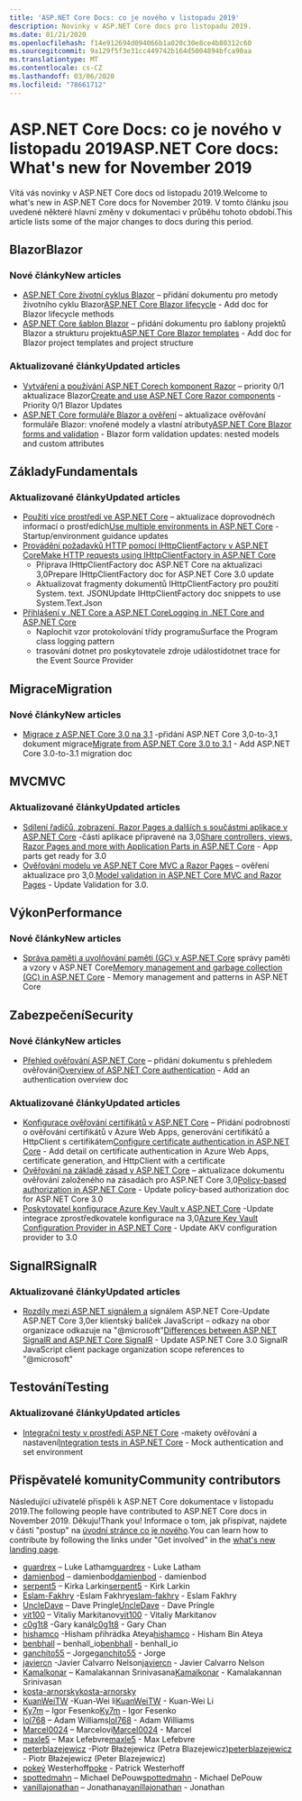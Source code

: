 ```yaml
---
title: 'ASP.NET Core Docs: co je nového v listopadu 2019'
description: Novinky v ASP.NET Core docs pro listopadu 2019.
ms.date: 01/21/2020
ms.openlocfilehash: f14e912694d094066b1a020c30e8ce4b80312c60
ms.sourcegitcommit: 9a129f5f3e31cc449742b164d5004894bfca90aa
ms.translationtype: MT
ms.contentlocale: cs-CZ
ms.lasthandoff: 03/06/2020
ms.locfileid: "78661712"
---
```

# <a name="aspnet-core-docs-whats-new-for-november-2019"></a><span data-ttu-id="03ffb-103">ASP.NET Core Docs: co je nového v listopadu 2019</span><span class="sxs-lookup"><span data-stu-id="03ffb-103">ASP.NET Core docs: What's new for November 2019</span></span>

<span data-ttu-id="03ffb-104">Vítá vás novinky v ASP.NET Core docs od listopadu 2019.</span><span class="sxs-lookup"><span data-stu-id="03ffb-104">Welcome to what's new in ASP.NET Core docs for November 2019.</span></span> <span data-ttu-id="03ffb-105">V tomto článku jsou uvedené některé hlavní změny v dokumentaci v průběhu tohoto období.</span><span class="sxs-lookup"><span data-stu-id="03ffb-105">This article lists some of the major changes to docs during this period.</span></span>

## <a name="blazor"></a><span data-ttu-id="03ffb-106">Blazor</span><span class="sxs-lookup"><span data-stu-id="03ffb-106">Blazor</span></span>

### <a name="new-articles"></a><span data-ttu-id="03ffb-107">Nové články</span><span class="sxs-lookup"><span data-stu-id="03ffb-107">New articles</span></span>

- <span data-ttu-id="03ffb-108">[ASP.NET Core životní cyklus Blazor](../blazor/lifecycle.md) – přidání dokumentu pro metody životního cyklu Blazor</span><span class="sxs-lookup"><span data-stu-id="03ffb-108">[ASP.NET Core Blazor lifecycle](../blazor/lifecycle.md) - Add doc for Blazor lifecycle methods</span></span>
- <span data-ttu-id="03ffb-109">[ASP.NET Core šablon Blazor](../blazor/templates.md) – přidání dokumentu pro šablony projektů Blazor a strukturu projektu</span><span class="sxs-lookup"><span data-stu-id="03ffb-109">[ASP.NET Core Blazor templates](../blazor/templates.md) - Add doc for Blazor project templates and project structure</span></span>

### <a name="updated-articles"></a><span data-ttu-id="03ffb-110">Aktualizované články</span><span class="sxs-lookup"><span data-stu-id="03ffb-110">Updated articles</span></span>

- <span data-ttu-id="03ffb-111">[Vytváření a používání ASP.NET Corech komponent Razor](../blazor/components.md) – priority 0/1 aktualizace Blazor</span><span class="sxs-lookup"><span data-stu-id="03ffb-111">[Create and use ASP.NET Core Razor components](../blazor/components.md) - Priority 0/1 Blazor Updates</span></span>
- <span data-ttu-id="03ffb-112">[ASP.NET Core formuláře Blazor a ověření](../blazor/forms-validation.md) – aktualizace ověřování formuláře Blazor: vnořené modely a vlastní atributy</span><span class="sxs-lookup"><span data-stu-id="03ffb-112">[ASP.NET Core Blazor forms and validation](../blazor/forms-validation.md) - Blazor form validation updates: nested models and custom attributes</span></span>

## <a name="fundamentals"></a><span data-ttu-id="03ffb-113">Základy</span><span class="sxs-lookup"><span data-stu-id="03ffb-113">Fundamentals</span></span>

### <a name="updated-articles"></a><span data-ttu-id="03ffb-114">Aktualizované články</span><span class="sxs-lookup"><span data-stu-id="03ffb-114">Updated articles</span></span>

- <span data-ttu-id="03ffb-115">[Použití více prostředí ve ASP.NET Core](../fundamentals/environments.md) – aktualizace doprovodnéch informací o prostředích</span><span class="sxs-lookup"><span data-stu-id="03ffb-115">[Use multiple environments in ASP.NET Core](../fundamentals/environments.md) - Startup/environment guidance updates</span></span>
- [<span data-ttu-id="03ffb-116">Provádění požadavků HTTP pomocí IHttpClientFactory v ASP.NET Core</span><span class="sxs-lookup"><span data-stu-id="03ffb-116">Make HTTP requests using IHttpClientFactory in ASP.NET Core</span></span>](../fundamentals/http-requests.md)
  - <span data-ttu-id="03ffb-117">Příprava IHttpClientFactory doc ASP.NET Core na aktualizaci 3,0</span><span class="sxs-lookup"><span data-stu-id="03ffb-117">Prepare IHttpClientFactory doc for ASP.NET Core 3.0 update</span></span>
  - <span data-ttu-id="03ffb-118">Aktualizovat fragmenty dokumentů IHttpClientFactory pro použití System. text. JSON</span><span class="sxs-lookup"><span data-stu-id="03ffb-118">Update IHttpClientFactory doc snippets to use System.Text.Json</span></span>
- [<span data-ttu-id="03ffb-119">Přihlášení v .NET Core a ASP.NET Core</span><span class="sxs-lookup"><span data-stu-id="03ffb-119">Logging in .NET Core and ASP.NET Core</span></span>](../fundamentals/logging/index.md)
  - <span data-ttu-id="03ffb-120">Naplochit vzor protokolování třídy programu</span><span class="sxs-lookup"><span data-stu-id="03ffb-120">Surface the Program class logging pattern</span></span>
  - <span data-ttu-id="03ffb-121">trasování dotnet pro poskytovatele zdroje událostí</span><span class="sxs-lookup"><span data-stu-id="03ffb-121">dotnet trace for the Event Source Provider</span></span>

## <a name="migration"></a><span data-ttu-id="03ffb-122">Migrace</span><span class="sxs-lookup"><span data-stu-id="03ffb-122">Migration</span></span>

### <a name="new-articles"></a><span data-ttu-id="03ffb-123">Nové články</span><span class="sxs-lookup"><span data-stu-id="03ffb-123">New articles</span></span>

- <span data-ttu-id="03ffb-124">[Migrace z ASP.NET Core 3,0 na 3,1](../migration/30-to-31.md) -přidání ASP.NET Core 3,0-to-3,1 dokument migrace</span><span class="sxs-lookup"><span data-stu-id="03ffb-124">[Migrate from ASP.NET Core 3.0 to 3.1](../migration/30-to-31.md) - Add ASP.NET Core 3.0-to-3.1 migration doc</span></span>

## <a name="mvc"></a><span data-ttu-id="03ffb-125">MVC</span><span class="sxs-lookup"><span data-stu-id="03ffb-125">MVC</span></span>

### <a name="updated-articles"></a><span data-ttu-id="03ffb-126">Aktualizované články</span><span class="sxs-lookup"><span data-stu-id="03ffb-126">Updated articles</span></span>

- <span data-ttu-id="03ffb-127">[Sdílení řadičů, zobrazení, Razor Pages a dalších s součástmi aplikace v ASP.NET Core](../mvc/advanced/app-parts.md) -části aplikace připravené na 3,0</span><span class="sxs-lookup"><span data-stu-id="03ffb-127">[Share controllers, views, Razor Pages and more with Application Parts in ASP.NET Core](../mvc/advanced/app-parts.md) - App parts get ready for 3.0</span></span>
- <span data-ttu-id="03ffb-128">[Ověřování modelu ve ASP.NET Core MVC a Razor Pages](../mvc/models/validation.md) – ověření aktualizace pro 3,0.</span><span class="sxs-lookup"><span data-stu-id="03ffb-128">[Model validation in ASP.NET Core MVC and Razor Pages](../mvc/models/validation.md) - Update Validation for 3.0.</span></span>

## <a name="performance"></a><span data-ttu-id="03ffb-129">Výkon</span><span class="sxs-lookup"><span data-stu-id="03ffb-129">Performance</span></span>

### <a name="new-articles"></a><span data-ttu-id="03ffb-130">Nové články</span><span class="sxs-lookup"><span data-stu-id="03ffb-130">New articles</span></span>

- <span data-ttu-id="03ffb-131">[Správa paměti a uvolňování paměti (GC) v ASP.NET Core](../performance/memory.md) správy paměti a vzory v ASP.NET Core</span><span class="sxs-lookup"><span data-stu-id="03ffb-131">[Memory management and garbage collection (GC) in ASP.NET Core](../performance/memory.md) - Memory management and patterns in ASP.NET Core</span></span>

## <a name="security"></a><span data-ttu-id="03ffb-132">Zabezpečení</span><span class="sxs-lookup"><span data-stu-id="03ffb-132">Security</span></span>

### <a name="new-articles"></a><span data-ttu-id="03ffb-133">Nové články</span><span class="sxs-lookup"><span data-stu-id="03ffb-133">New articles</span></span>

- <span data-ttu-id="03ffb-134">[Přehled ověřování ASP.NET Core](../security/authentication/index.md) – přidání dokumentu s přehledem ověřování</span><span class="sxs-lookup"><span data-stu-id="03ffb-134">[Overview of ASP.NET Core authentication](../security/authentication/index.md) - Add an authentication overview doc</span></span>

### <a name="updated-articles"></a><span data-ttu-id="03ffb-135">Aktualizované články</span><span class="sxs-lookup"><span data-stu-id="03ffb-135">Updated articles</span></span>

- <span data-ttu-id="03ffb-136">[Konfigurace ověřování certifikátů v ASP.NET Core](../security/authentication/certauth.md) – Přidání podrobností o ověřování certifikátů v Azure Web Apps, generování certifikátů a HttpClient s certifikátem</span><span class="sxs-lookup"><span data-stu-id="03ffb-136">[Configure certificate authentication in ASP.NET Core](../security/authentication/certauth.md) - Add detail on certificate authentication in Azure Web Apps, certificate generation, and HttpClient with a certificate</span></span>
- <span data-ttu-id="03ffb-137">[Ověřování na základě zásad v ASP.NET Core](../security/authorization/policies.md) – aktualizace dokumentu ověřování založeného na zásadách pro ASP.NET Core 3,0</span><span class="sxs-lookup"><span data-stu-id="03ffb-137">[Policy-based authorization in ASP.NET Core](../security/authorization/policies.md) - Update policy-based authorization doc for ASP.NET Core 3.0</span></span>
- <span data-ttu-id="03ffb-138">[Poskytovatel konfigurace Azure Key Vault v ASP.NET Core](../security/key-vault-configuration.md) -Update integrace zprostředkovatele konfigurace na 3,0</span><span class="sxs-lookup"><span data-stu-id="03ffb-138">[Azure Key Vault Configuration Provider in ASP.NET Core](../security/key-vault-configuration.md) - Update AKV configuration provider to 3.0</span></span>

## <a name="signalr"></a><span data-ttu-id="03ffb-139">SignalR</span><span class="sxs-lookup"><span data-stu-id="03ffb-139">SignalR</span></span>

### <a name="updated-articles"></a><span data-ttu-id="03ffb-140">Aktualizované články</span><span class="sxs-lookup"><span data-stu-id="03ffb-140">Updated articles</span></span>

- <span data-ttu-id="03ffb-141">[Rozdíly mezi ASP.NET signálem a](../signalr/version-differences.md) signálem ASP.NET Core-Update ASP.NET Core 3,0er klientský balíček JavaScript – odkazy na obor organizace odkazuje na "@microsoft"</span><span class="sxs-lookup"><span data-stu-id="03ffb-141">[Differences between ASP.NET SignalR and ASP.NET Core SignalR](../signalr/version-differences.md) - Update ASP.NET Core 3.0 SignalR JavaScript client package organization scope references to "@microsoft"</span></span>

## <a name="testing"></a><span data-ttu-id="03ffb-142">Testování</span><span class="sxs-lookup"><span data-stu-id="03ffb-142">Testing</span></span>

### <a name="updated-articles"></a><span data-ttu-id="03ffb-143">Aktualizované články</span><span class="sxs-lookup"><span data-stu-id="03ffb-143">Updated articles</span></span>

- <span data-ttu-id="03ffb-144">[Integrační testy v prostředí ASP.NET Core](../test/integration-tests.md) -makety ověřování a nastavení</span><span class="sxs-lookup"><span data-stu-id="03ffb-144">[Integration tests in ASP.NET Core](../test/integration-tests.md) - Mock authentication and set environment</span></span>

## <a name="community-contributors"></a><span data-ttu-id="03ffb-145">Přispěvatelé komunity</span><span class="sxs-lookup"><span data-stu-id="03ffb-145">Community contributors</span></span>

<span data-ttu-id="03ffb-146">Následující uživatelé přispěli k ASP.NET Core dokumentace v listopadu 2019.</span><span class="sxs-lookup"><span data-stu-id="03ffb-146">The following people have contributed to ASP.NET Core docs in November 2019.</span></span> <span data-ttu-id="03ffb-147">Děkuju!</span><span class="sxs-lookup"><span data-stu-id="03ffb-147">Thank you!</span></span> <span data-ttu-id="03ffb-148">Informace o tom, jak přispívat, najdete v části "postup" na [úvodní stránce co je nového](index.yml).</span><span class="sxs-lookup"><span data-stu-id="03ffb-148">You can learn how to contribute by following the links under "Get involved" in the [what's new landing page](index.yml).</span></span>

- <span data-ttu-id="03ffb-149">[guardrex](https://github.com/guardrex) – Luke Latham</span><span class="sxs-lookup"><span data-stu-id="03ffb-149">[guardrex](https://github.com/guardrex) - Luke Latham</span></span>
- <span data-ttu-id="03ffb-150">[damienbod](https://github.com/damienbod) – damienbod</span><span class="sxs-lookup"><span data-stu-id="03ffb-150">[damienbod](https://github.com/damienbod) - damienbod</span></span>
- <span data-ttu-id="03ffb-151">[serpent5](https://github.com/serpent5) – Kirka Larkin</span><span class="sxs-lookup"><span data-stu-id="03ffb-151">[serpent5](https://github.com/serpent5) - Kirk Larkin</span></span>
- <span data-ttu-id="03ffb-152">[Eslam-Fakhry](https://github.com/eslam-fakhry) -Eslam Fakhry</span><span class="sxs-lookup"><span data-stu-id="03ffb-152">[eslam-fakhry](https://github.com/eslam-fakhry) - Eslam Fakhry</span></span>
- <span data-ttu-id="03ffb-153">[UncleDave](https://github.com/UncleDave) – Dave Pringle</span><span class="sxs-lookup"><span data-stu-id="03ffb-153">[UncleDave](https://github.com/UncleDave) - Dave Pringle</span></span>
- <span data-ttu-id="03ffb-154">[vit100](https://github.com/vit100) – Vitaliy Markitanov</span><span class="sxs-lookup"><span data-stu-id="03ffb-154">[vit100](https://github.com/vit100) - Vitaliy Markitanov</span></span>
- <span data-ttu-id="03ffb-155">[c0g1t8](https://github.com/c0g1t8) -Gary kanál</span><span class="sxs-lookup"><span data-stu-id="03ffb-155">[c0g1t8](https://github.com/c0g1t8) - Gary Chan</span></span>
- <span data-ttu-id="03ffb-156">[hishamco](https://github.com/hishamco) -Hisham přihrádka Ateya</span><span class="sxs-lookup"><span data-stu-id="03ffb-156">[hishamco](https://github.com/hishamco) - Hisham Bin Ateya</span></span>
- <span data-ttu-id="03ffb-157">[benbhall](https://github.com/benbhall) – benhall_io</span><span class="sxs-lookup"><span data-stu-id="03ffb-157">[benbhall](https://github.com/benbhall) - benhall_io</span></span>
- <span data-ttu-id="03ffb-158">[ganchito55](https://github.com/ganchito55) – Jorge</span><span class="sxs-lookup"><span data-stu-id="03ffb-158">[ganchito55](https://github.com/ganchito55) - Jorge</span></span>
- <span data-ttu-id="03ffb-159">[javiercn](https://github.com/javiercn) -Javier Calvarro Nelson</span><span class="sxs-lookup"><span data-stu-id="03ffb-159">[javiercn](https://github.com/javiercn) - Javier Calvarro Nelson</span></span>
- <span data-ttu-id="03ffb-160">[Kamalkonar](https://github.com/Kamalkonar) – Kamalakannan Srinivasana</span><span class="sxs-lookup"><span data-stu-id="03ffb-160">[Kamalkonar](https://github.com/Kamalkonar) - Kamalakannan Srinivasan</span></span>
- [<span data-ttu-id="03ffb-161">kosta-arnorsky</span><span class="sxs-lookup"><span data-stu-id="03ffb-161">kosta-arnorsky</span></span>](https://github.com/kosta-arnorsky) 
- <span data-ttu-id="03ffb-162">[KuanWeiTW](https://github.com/KuanWeiTW) -Kuan-Wei li</span><span class="sxs-lookup"><span data-stu-id="03ffb-162">[KuanWeiTW](https://github.com/KuanWeiTW) - Kuan-Wei Li</span></span>
- <span data-ttu-id="03ffb-163">[Ky7m](https://github.com/Ky7m) – Igor Fesenko</span><span class="sxs-lookup"><span data-stu-id="03ffb-163">[Ky7m](https://github.com/Ky7m) - Igor Fesenko</span></span>
- <span data-ttu-id="03ffb-164">[lol768](https://github.com/lol768) – Adam Williams</span><span class="sxs-lookup"><span data-stu-id="03ffb-164">[lol768](https://github.com/lol768) - Adam Williams</span></span>
- <span data-ttu-id="03ffb-165">[Marcel0024](https://github.com/Marcel0024) – Marcelovi</span><span class="sxs-lookup"><span data-stu-id="03ffb-165">[Marcel0024](https://github.com/Marcel0024) - Marcel</span></span>
- <span data-ttu-id="03ffb-166">[maxle5](https://github.com/maxle5) – Max Lefebvre</span><span class="sxs-lookup"><span data-stu-id="03ffb-166">[maxle5](https://github.com/maxle5) - Max Lefebvre</span></span>
- <span data-ttu-id="03ffb-167">[peterblazejewicz](https://github.com/peterblazejewicz) -Piotr Błażejewicz (Petra Blazejewicz)</span><span class="sxs-lookup"><span data-stu-id="03ffb-167">[peterblazejewicz](https://github.com/peterblazejewicz) - Piotr Błażejewicz (Peter Blazejewicz)</span></span>
- <span data-ttu-id="03ffb-168">[pokeý](https://github.com/poke) Westerhoff</span><span class="sxs-lookup"><span data-stu-id="03ffb-168">[poke](https://github.com/poke) - Patrick Westerhoff</span></span>
- <span data-ttu-id="03ffb-169">[spottedmahn](https://github.com/spottedmahn) – Michael DePouw</span><span class="sxs-lookup"><span data-stu-id="03ffb-169">[spottedmahn](https://github.com/spottedmahn) - Michael DePouw</span></span>
- <span data-ttu-id="03ffb-170">[vanillajonathan](https://github.com/vanillajonathan) – Jonathana</span><span class="sxs-lookup"><span data-stu-id="03ffb-170">[vanillajonathan](https://github.com/vanillajonathan) - Jonathan</span></span>
